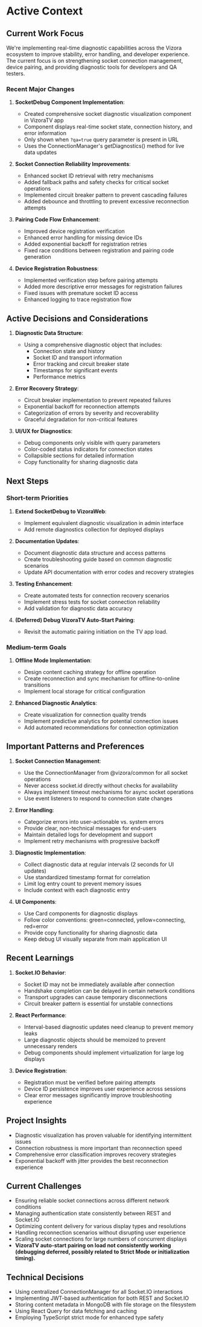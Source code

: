# Active Context

## Current Work Focus

We're implementing real-time diagnostic capabilities across the Vizora ecosystem to improve stability, error handling, and developer experience. The current focus is on strengthening socket connection management, device pairing, and providing diagnostic tools for developers and QA testers.

### Recent Major Changes

1. **SocketDebug Component Implementation**:
   - Created comprehensive socket diagnostic visualization component in VizoraTV app
   - Component displays real-time socket state, connection history, and error information
   - Only shown when `?qa=true` query parameter is present in URL
   - Uses the ConnectionManager's getDiagnostics() method for live data updates

2. **Socket Connection Reliability Improvements**:
   - Enhanced socket ID retrieval with retry mechanisms
   - Added fallback paths and safety checks for critical socket operations
   - Implemented circuit breaker pattern to prevent cascading failures
   - Added debounce and throttling to prevent excessive reconnection attempts

3. **Pairing Code Flow Enhancement**:
   - Improved device registration verification
   - Enhanced error handling for missing device IDs
   - Added exponential backoff for registration retries
   - Fixed race conditions between registration and pairing code generation

4. **Device Registration Robustness**:
   - Implemented verification step before pairing attempts
   - Added more descriptive error messages for registration failures
   - Fixed issues with premature socket ID access
   - Enhanced logging to trace registration flow

## Active Decisions and Considerations

1. **Diagnostic Data Structure**:
   - Using a comprehensive diagnostic object that includes:
     - Connection state and history
     - Socket ID and transport information
     - Error tracking and circuit breaker state
     - Timestamps for significant events
     - Performance metrics

2. **Error Recovery Strategy**:
   - Circuit breaker implementation to prevent repeated failures
   - Exponential backoff for reconnection attempts
   - Categorization of errors by severity and recoverability
   - Graceful degradation for non-critical features

3. **UI/UX for Diagnostics**:
   - Debug components only visible with query parameters
   - Color-coded status indicators for connection states
   - Collapsible sections for detailed information
   - Copy functionality for sharing diagnostic data

## Next Steps

### Short-term Priorities

1. **Extend SocketDebug to VizoraWeb**:
   - Implement equivalent diagnostic visualization in admin interface
   - Add remote diagnostics collection for deployed displays

2. **Documentation Updates**:
   - Document diagnostic data structure and access patterns
   - Create troubleshooting guide based on common diagnostic scenarios
   - Update API documentation with error codes and recovery strategies

3. **Testing Enhancement**:
   - Create automated tests for connection recovery scenarios
   - Implement stress tests for socket connection reliability
   - Add validation for diagnostic data accuracy

4. **(Deferred) Debug VizoraTV Auto-Start Pairing**:
   - Revisit the automatic pairing initiation on the TV app load.

### Medium-term Goals

1. **Offline Mode Implementation**:
   - Design content caching strategy for offline operation
   - Create reconnection and sync mechanism for offline-to-online transitions
   - Implement local storage for critical configuration

2. **Enhanced Diagnostic Analytics**:
   - Create visualization for connection quality trends
   - Implement predictive analytics for potential connection issues
   - Add automated recommendations for connection optimization

## Important Patterns and Preferences

1. **Socket Connection Management**:
   - Use the ConnectionManager from @vizora/common for all socket operations
   - Never access socket.id directly without checks for availability
   - Always implement timeout mechanisms for async socket operations
   - Use event listeners to respond to connection state changes

2. **Error Handling**:
   - Categorize errors into user-actionable vs. system errors
   - Provide clear, non-technical messages for end-users
   - Maintain detailed logs for development and support
   - Implement retry mechanisms with progressive backoff

3. **Diagnostic Implementation**:
   - Collect diagnostic data at regular intervals (2 seconds for UI updates)
   - Use standardized timestamp format for correlation
   - Limit log entry count to prevent memory issues
   - Include context with each diagnostic entry

4. **UI Components**:
   - Use Card components for diagnostic displays
   - Follow color conventions: green=connected, yellow=connecting, red=error
   - Provide copy functionality for sharing diagnostic data
   - Keep debug UI visually separate from main application UI

## Recent Learnings

1. **Socket.IO Behavior**:
   - Socket ID may not be immediately available after connection
   - Handshake completion can be delayed in certain network conditions
   - Transport upgrades can cause temporary disconnections
   - Circuit breaker pattern is essential for unstable connections

2. **React Performance**:
   - Interval-based diagnostic updates need cleanup to prevent memory leaks
   - Large diagnostic objects should be memoized to prevent unnecessary renders
   - Debug components should implement virtualization for large log displays

3. **Device Registration**:
   - Registration must be verified before pairing attempts
   - Device ID persistence improves user experience across sessions
   - Clear error messages significantly improve troubleshooting experience

## Project Insights

- Diagnostic visualization has proven valuable for identifying intermittent issues
- Connection robustness is more important than reconnection speed
- Comprehensive error classification improves recovery strategies
- Exponential backoff with jitter provides the best reconnection experience

## Current Challenges
- Ensuring reliable socket connections across different network conditions
- Managing authentication state consistently between REST and Socket.IO
- Optimizing content delivery for various display types and resolutions
- Handling reconnection scenarios without disrupting user experience
- Scaling socket connections for large numbers of concurrent displays
- **VizoraTV auto-start pairing on load not consistently working (debugging deferred, possibly related to Strict Mode or initialization timing).**

## Technical Decisions
- Using centralized ConnectionManager for all Socket.IO interactions
- Implementing JWT-based authentication for both REST and Socket.IO
- Storing content metadata in MongoDB with file storage on the filesystem
- Using React Query for data fetching and caching
- Employing TypeScript strict mode for enhanced type safety 